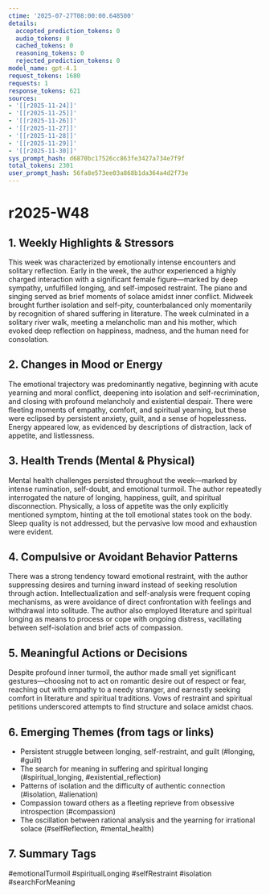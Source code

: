 ```yaml
---
ctime: '2025-07-27T08:00:00.648500'
details:
  accepted_prediction_tokens: 0
  audio_tokens: 0
  cached_tokens: 0
  reasoning_tokens: 0
  rejected_prediction_tokens: 0
model_name: gpt-4.1
request_tokens: 1680
requests: 1
response_tokens: 621
sources:
- '[[r2025-11-24]]'
- '[[r2025-11-25]]'
- '[[r2025-11-26]]'
- '[[r2025-11-27]]'
- '[[r2025-11-28]]'
- '[[r2025-11-29]]'
- '[[r2025-11-30]]'
sys_prompt_hash: d6870bc17526cc863fe3427a734e7f9f
total_tokens: 2301
user_prompt_hash: 56fa8e573ee03a868b1da364a4d2f73e
---
```

# r2025-W48

## 1. Weekly Highlights & Stressors

This week was characterized by emotionally intense encounters and solitary reflection. Early in the week, the author experienced a highly charged interaction with a significant female figure—marked by deep sympathy, unfulfilled longing, and self-imposed restraint. The piano and singing served as brief moments of solace amidst inner conflict. Midweek brought further isolation and self-pity, counterbalanced only momentarily by recognition of shared suffering in literature. The week culminated in a solitary river walk, meeting a melancholic man and his mother, which evoked deep reflection on happiness, madness, and the human need for consolation.

## 2. Changes in Mood or Energy

The emotional trajectory was predominantly negative, beginning with acute yearning and moral conflict, deepening into isolation and self-recrimination, and closing with profound melancholy and existential despair. There were fleeting moments of empathy, comfort, and spiritual yearning, but these were eclipsed by persistent anxiety, guilt, and a sense of hopelessness. Energy appeared low, as evidenced by descriptions of distraction, lack of appetite, and listlessness.

## 3. Health Trends (Mental & Physical)

Mental health challenges persisted throughout the week—marked by intense rumination, self-doubt, and emotional turmoil. The author repeatedly interrogated the nature of longing, happiness, guilt, and spiritual disconnection. Physically, a loss of appetite was the only explicitly mentioned symptom, hinting at the toll emotional states took on the body. Sleep quality is not addressed, but the pervasive low mood and exhaustion were evident.

## 4. Compulsive or Avoidant Behavior Patterns

There was a strong tendency toward emotional restraint, with the author suppressing desires and turning inward instead of seeking resolution through action. Intellectualization and self-analysis were frequent coping mechanisms, as were avoidance of direct confrontation with feelings and withdrawal into solitude. The author also employed literature and spiritual longing as means to process or cope with ongoing distress, vacillating between self-isolation and brief acts of compassion.

## 5. Meaningful Actions or Decisions

Despite profound inner turmoil, the author made small yet significant gestures—choosing not to act on romantic desire out of respect or fear, reaching out with empathy to a needy stranger, and earnestly seeking comfort in literature and spiritual traditions. Vows of restraint and spiritual petitions underscored attempts to find structure and solace amidst chaos.

## 6. Emerging Themes (from tags or links)

- Persistent struggle between longing, self-restraint, and guilt (#longing, #guilt)
- The search for meaning in suffering and spiritual longing (#spiritual_longing, #existential_reflection)
- Patterns of isolation and the difficulty of authentic connection (#isolation, #alienation)
- Compassion toward others as a fleeting reprieve from obsessive introspection (#compassion)
- The oscillation between rational analysis and the yearning for irrational solace (#selfReflection, #mental_health)

## 7. Summary Tags

#emotionalTurmoil #spiritualLonging #selfRestraint #isolation #searchForMeaning
